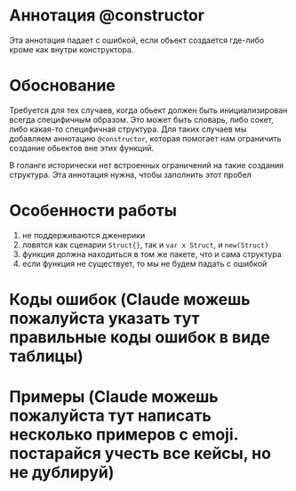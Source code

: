 # Аннотация @constructor

Эта аннотация падает с ошибкой, если обьект создается где-либо кроме как внутри конструктора.

# Обоснование
Требуется для тех случаев, когда обьект должен быть инициализирован
всегда специфичным образом. Это может быть словарь, либо сокет, либо какая-то специфичная структура. Для таких случаев
мы добавляем аннотацию `@constructor`, которая помогает нам ограничить создание обьектов вне этих функций.

В голанге исторически нет встроенных ограничений на такие создания структура. Эта аннотация нужна, чтобы заполнить этот пробел


# Особенности работы
1. не поддерживаются дженерики
2. ловятся как сценарии `Struct{}`, так и `var x Struct`, и `new(Struct)`
3. функция должна находиться в том же пакете, что и сама структура
4. если функция не существует, то мы не будем падать с ошибкой



# Коды ошибок (Claude можешь пожалуйста указать тут правильные коды ошибок в виде таблицы)

# Примеры (Claude можешь пожалуйста тут написать несколько примеров с emoji. постарайся учесть все кейсы, но не дублируй)